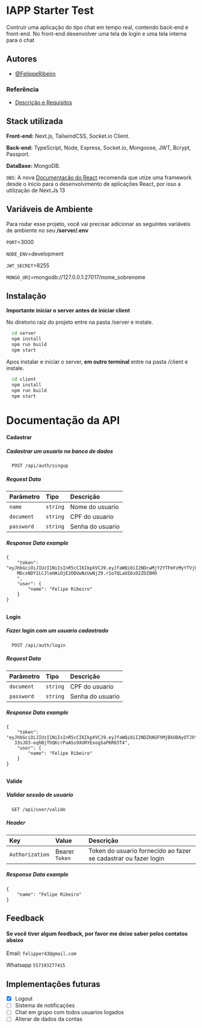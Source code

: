 # IAPP Starter Test

Contruir uma aplicação do tipo chat em tempo real, contendo back-end e front-end. No front-end desenvolver uma tela de login e uma tela interna para o chat

## Autores

- [@FelippeRibeiro](https://www.github.com/FelippeRibeiro)

### Referência

- [Descrição e Requisitos](https://wonderful-ziconium-780.notion.site/Desafio-Vaga-Dev-Iniciante-65e17cee2dd14a25beae4c07cc4aa586)

## Stack utilizada

**Front-end:** Next.js, TailwindCSS, Socket.io Client.

**Back-end:** TypeScript, Node, Express, Socket.io, Mongoose, JWT, Bcrypt, Passport.

**DataBase:** MongoDB.

`OBS`: A nova [Documentação do React](https://react.dev/learn/start-a-new-react-project) recomenda que utize uma framework desde o inicio para o desenvolvimento de aplicações React, por isso a utilização de Next.Js 13

## Variáveis de Ambiente

Para rodar esse projeto, você vai precisar adicionar as seguintes variáveis de ambiente no seu **/server/.env**

`PORT`=3000

`NODE_ENV`=development

`JWT_SECRET`=8255

`MONGO_URI`=mongodb://127.0.0.1:27017/nome_sobrenome

## Instalação

**Importante iniciar o server antes de iniciar client**

No diretorio raiz do projeto entre na pasta /server e instale.

```bash
  cd server
  npm install
  npm run build
  npm start
```

Apos instalar e iniciar o server, **em outro terminal** entre na pasta /client e instale.

```bash
  cd client
  npm install
  npm run build
  npm start
```

# Documentação da API

#### Cadastrar

##### Cadastrar um usuario no banco de dados

```http
  POST /api/auth/singup
```

##### Request Data

| Parâmetro  | Tipo     | Descrição        |
| :--------- | :------- | :--------------- |
| `name`     | `string` | Nome do usuario  |
| `document` | `string` | CPF do usuario   |
| `password` | `string` | Senha do usuario |

##### **Response Data example**

```
{
    "token": "eyJhbGciOiJIUzI1NiIsInR5cCI6IkpXVCJ9.eyJfaWQiOiI2NDcwMjY2YTFmYzMyYTVjODU0YTRhNWUiLCJuYW1lI
    MDcxNDY2LCJleHAiOjE2ODUwNzUwNjZ9.r1o7QLaUI6sD2ZOZ0HO
    ",
    "user": {
        "name": "Felipe Ribeiro"
    }
}
```

##

#### Login

##### Fazer login com um usuario cadastrado

```http
  POST /api/auth/login
```

##### Request Data

| Parâmetro  | Tipo     | Descrição        |
| :--------- | :------- | :--------------- |
| `document` | `string` | CPF do usuario   |
| `password` | `string` | Senha do usuario |

##### **Response Data example**

```
{
    "token": "eyJhbGciOiJIUzI1NiIsInR5cCI6IkpXVCJ9.eyJfaWQiOiI2NDZkNGFhMjBkODAyOTJhYjk4NzYwMjIiLCJu
   33sJ03-eqhBjThQKcrPaASs9XURYExogSaP6R03T4",
    "user": {
        "name": "Felipe Ribeiro"
    }
}
```

##

#### Valide

##### Validar sessão de usuario

```http
  GET /api/user/valide
```

##### Header

| Key             | Value          | Descrição                                                       |
| :-------------- | :------------- | :-------------------------------------------------------------- |
| `Authorization` | Bearer `Token` | Token do usuario fornecido ao fazer se cadastrar ou fazer login |

##### **Response Data example**

```
{
    "name": "Felipe Ribeiro"
}
```

##

## Feedback

#### Se você tiver algum feedback, por favor me deixe saber pelos contatos abaixo

Email: `felipper43@gmail.com`

Whatsapp `557193277415`

## Implementações futuras

- [x] Logout
- [ ] Sistema de notificações
- [ ] Chat em grupo com todos usuarios logados
- [ ] Alterar de dados da contas

